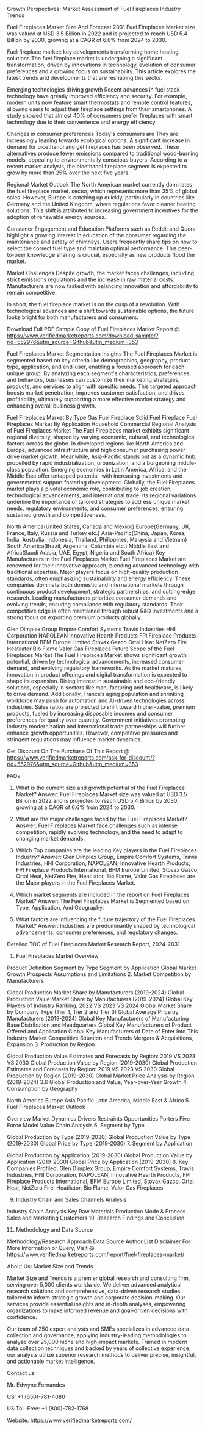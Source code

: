 Growth Perspectives: Market Assessment of Fuel Fireplaces Industry Trends


Fuel Fireplaces Market Size And Forecast 2031
Fuel Fireplaces Market size was valued at USD 3.5 Billion in 2022 and is projected to reach USD 5.4 Billion by 2030, growing at a CAGR of 6.6% from 2024 to 2030.

Fuel fireplace market: key developments transforming home heating solutions
The fuel fireplace market is undergoing a significant transformation, driven by innovations in technology, evolution of consumer preferences and a growing focus on sustainability. This article explores the latest trends and developments that are reshaping this sector.

Emerging technologies driving growth
Recent advances in fuel stack technology have greatly improved efficiency and security. For example, modern units now feature smart thermostats and remote control features, allowing users to adjust their fireplace settings from their smartphones. A study showed that almost 40% of consumers prefer fireplaces with smart technology due to their convenience and energy efficiency.

Changes in consumer preferences
Today's consumers are They are increasingly leaning towards ecological options. A significant increase in demand for bioethanol and gel fireplaces has been observed. These alternatives produce fewer emissions compared to traditional wood-burning models, appealing to environmentally conscious buyers. According to a recent market analysis, the bioethanol fireplace segment is expected to grow by more than 25% over the next five years.

Regional Market Outlook
The North American market currently dominates the fuel fireplace market. sector, which represents more than 35% of global sales. However, Europe is catching up quickly, particularly in countries like Germany and the United Kingdom, where regulations favor cleaner heating solutions. This shift is attributed to increasing government incentives for the adoption of renewable energy sources.

Consumer Engagement and Education
Platforms such as Reddit and Quora highlight a growing interest in education of the consumer regarding the maintenance and safety of chimneys. Users frequently share tips on how to select the correct fuel type and maintain optimal performance. This peer-to-peer knowledge sharing is crucial, especially as new products flood the market.

Market Challenges
Despite growth, the market faces challenges, including strict emissions regulations and the increase in raw material costs. Manufacturers are now tasked with balancing innovation and affordability to remain competitive.

In short, the fuel fireplace market is on the cusp of a revolution. With technological advances and a shift towards sustainable options, the future looks bright for both manufacturers and consumers.

Download Full PDF Sample Copy of Fuel Fireplaces Market Report @ https://www.verifiedmarketreports.com/download-sample/?rid=552976&utm_source=Github&utm_medium=353

Fuel Fireplaces Market Segmentation Insights
The Fuel Fireplaces Market is segmented based on key criteria like demographics, geography, product type, application, and end-user, enabling a focused approach for each unique group. By analyzing each segment's characteristics, preferences, and behaviors, businesses can customize their marketing strategies, products, and services to align with specific needs. This targeted approach boosts market penetration, improves customer satisfaction, and drives profitability, ultimately supporting a more effective market strategy and enhancing overall business growth.

Fuel Fireplaces Market By Type
Gas Fuel Fireplace
Solid Fuel Fireplace
Fuel Fireplaces Market By Application
Household
Commercial
Regional Analysis of Fuel Fireplaces Market
The Fuel Fireplaces market exhibits significant regional diversity, shaped by varying economic, cultural, and technological factors across the globe. In developed regions like North America and Europe, advanced infrastructure and high consumer purchasing power drive market growth. Meanwhile, Asia-Pacific stands out as a dynamic hub, propelled by rapid industrialization, urbanization, and a burgeoning middle-class population. Emerging economies in Latin America, Africa, and the Middle East offer untapped potential, with increasing investments and governmental support fostering development. Globally, the Fuel Fireplaces market plays a pivotal economic role, contributing to job creation, technological advancements, and international trade. Its regional variations underline the importance of tailored strategies to address unique market needs, regulatory environments, and consumer preferences, ensuring sustained growth and competitiveness.

North America(United States, Canada and Mexico)
Europe(Germany, UK, France, Italy, Russia and Turkey etc.)
Asia-Pacific(China, Japan, Korea, India, Australia, Indonesia, Thailand, Philippines, Malaysia and Vietnam)
South America(Brazil, Argentina, Columbia etc.)
Middle East and Africa(Saudi Arabia, UAE, Egypt, Nigeria and South Africa)
Key Manufacturers in the Fuel Fireplaces Market
Fuel Fireplaces Market are renowned for their innovative approach, blending advanced technology with traditional expertise. Major players focus on high-quality production standards, often emphasizing sustainability and energy efficiency. These companies dominate both domestic and international markets through continuous product development, strategic partnerships, and cutting-edge research. Leading manufacturers prioritize consumer demands and evolving trends, ensuring compliance with regulatory standards. Their competitive edge is often maintained through robust R&D investments and a strong focus on exporting premium products globally.

Glen Dimplex Group
Empire Comfort Systems
Travis Industries
HNI Corporation
NAPOLEAN
Innovative Hearth Products
FPI Fireplace Products International
BFM Europe Limited
Stovax Gazco
Ortal Heat
NetZero Fire
Heatilator
Bio Flame
Valor Gas Fireplaces
Future Scope of the Fuel Fireplaces Market
The Fuel Fireplaces Market shows significant growth potential, driven by technological advancements, increased consumer demand, and evolving regulatory frameworks. As the market matures, innovation in product offerings and digital transformation is expected to shape its expansion. Rising interest in sustainable and eco-friendly solutions, especially in sectors like manufacturing and healthcare, is likely to drive demand. Additionally, France’s aging population and shrinking workforce may push for automation and AI-driven technologies across industries. Sales ratios are projected to shift toward higher-value, premium products, fueled by increasing disposable incomes and consumer preferences for quality over quantity. Government initiatives promoting industry modernization and international trade partnerships will further enhance growth opportunities. However, competitive pressures and stringent regulations may influence market dynamics.

Get Discount On The Purchase Of This Report @ https://www.verifiedmarketreports.com/ask-for-discount/?rid=552976&utm_source=Github&utm_medium=353

FAQs
1. What is the current size and growth potential of the Fuel Fireplaces Market?
Answer: Fuel Fireplaces Market size was valued at USD 3.5 Billion in 2022 and is projected to reach USD 5.4 Billion by 2030, growing at a CAGR of 6.6% from 2024 to 2030.

2. What are the major challenges faced by the Fuel Fireplaces Market?
Answer: Fuel Fireplaces Market face challenges such as intense competition, rapidly evolving technology, and the need to adapt to changing market demands.

3. Which Top companies are the leading Key players in the Fuel Fireplaces Industry?
Answer: Glen Dimplex Group, Empire Comfort Systems, Travis Industries, HNI Corporation, NAPOLEAN, Innovative Hearth Products, FPI Fireplace Products International, BFM Europe Limited, Stovax Gazco, Ortal Heat, NetZero Fire, Heatilator, Bio Flame, Valor Gas Fireplaces are the Major players in the Fuel Fireplaces Market.

4. Which market segments are included in the report on Fuel Fireplaces Market?
Answer: The Fuel Fireplaces Market is Segmented based on Type, Application, And Geography.

5. What factors are influencing the future trajectory of the Fuel Fireplaces Market?
Answer: Industries are predominantly shaped by technological advancements, consumer preferences, and regulatory changes.

Detailed TOC of Fuel Fireplaces Market Research Report, 2024-2031
1. Fuel Fireplaces Market Overview

Product Definition
Segment by Type
Segment by Application
Global Market Growth Prospects
Assumptions and Limitations
2. Market Competition by Manufacturers

Global Production Market Share by Manufacturers (2019-2024)
Global Production Value Market Share by Manufacturers (2019-2024)
Global Key Players of Industry Ranking, 2022 VS 2023 VS 2024
Global Market Share by Company Type (Tier 1, Tier 2 and Tier 3)
Global Average Price by Manufacturers (2019-2024)
Global Key Manufacturers of Manufacturing Base Distribution and Headquarters
Global Key Manufacturers of Product Offered and Application
Global Key Manufacturers of Date of Enter into This Industry
Market Competitive Situation and Trends
Mergers & Acquisitions, Expansion
3. Production by Region

Global Production Value Estimates and Forecasts by Region: 2019 VS 2023 VS 2030
Global Production Value by Region (2019-2030)
Global Production Estimates and Forecasts by Region: 2019 VS 2023 VS 2030
Global Production by Region (2019-2030)
Global Market Price Analysis by Region (2019-2024) 3.6 Global Production and Value, Year-over-Year Growth
4. Consumption by Geography

North America
Europe
Asia Pacific
Latin America, Middle East & Africa
5. Fuel Fireplaces Market Outlook

Overview
Market Dynamics
Drivers
Restraints
Opportunities
Porters Five Force Model
Value Chain Analysis 
6. Segment by Type

Global Production by Type (2019-2030)
Global Production Value by Type (2019-2030)
Global Price by Type (2019-2030)
7. Segment by Application

Global Production by Application (2019-2030)
Global Production Value by Application (2019-2030)
Global Price by Application (2019-2030)
8. Key Companies Profiled: Glen Dimplex Group, Empire Comfort Systems, Travis Industries, HNI Corporation, NAPOLEAN, Innovative Hearth Products, FPI Fireplace Products International, BFM Europe Limited, Stovax Gazco, Ortal Heat, NetZero Fire, Heatilator, Bio Flame, Valor Gas Fireplaces

9. Industry Chain and Sales Channels Analysis

Industry Chain Analysis
Key Raw Materials
Production Mode & Process
Sales and Marketing
Customers
10. Research Findings and Conclusion

11. Methodology and Data Source

Methodology/Research Approach
Data Source
Author List
Disclaimer
For More Information or Query, Visit @ https://www.verifiedmarketreports.com/report/fuel-fireplaces-market/

About Us: Market Size and Trends

Market Size and Trends is a premier global research and consulting firm, serving over 5,000 clients worldwide. We deliver advanced analytical research solutions and comprehensive, data-driven research studies tailored to inform strategic growth and corporate decision-making. Our services provide essential insights and in-depth analyses, empowering organizations to make informed revenue and goal-driven decisions with confidence.

Our team of 250 expert analysts and SMEs specializes in advanced data collection and governance, applying industry-leading methodologies to analyze over 25,000 niche and high-impact markets. Trained in modern data collection techniques and backed by years of collective experience, our analysts utilize superior research methods to deliver precise, insightful, and actionable market intelligence.

Contact us:

Mr. Edwyne Fernandes

US: +1 (650)-781-4080

US Toll-Free: +1 (800)-782-1768

Website: https://www.verifiedmarketreports.com/
